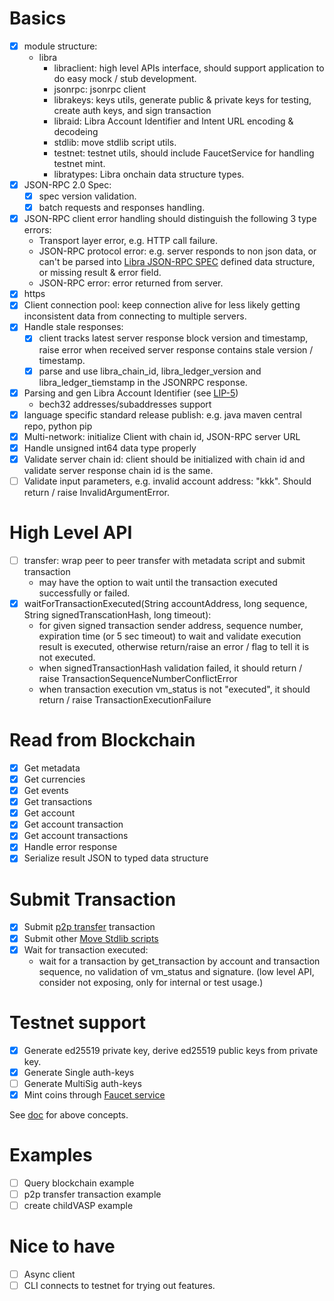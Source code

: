 
# Basics

- [x] module structure:
  - libra
    - libraclient: high level APIs interface, should support application to do easy mock / stub development.
    - jsonrpc: jsonrpc client
    - librakeys: keys utils, generate public & private keys for testing, create auth keys, and sign transaction
    - libraid: Libra Account Identifier and Intent URL encoding & decodeing
    - stdlib: move stdlib script utils.
    - testnet: testnet utils, should include FaucetService for handling testnet mint.
    - libratypes: Libra onchain data structure types.
- [x] JSON-RPC 2.0 Spec:
  - [x] spec version validation.
  - [x] batch requests and responses handling.
- [x] JSON-RPC client error handling should distinguish the following 3 type errors:
  - Transport layer error, e.g. HTTP call failure.
  - JSON-RPC protocol error: e.g. server responds to non json data, or can't be parsed into [Libra JSON-RPC SPEC][1] defined data structure, or missing result & error field.
  - JSON-RPC error: error returned from server.
- [x] https
- [x] Client connection pool: keep connection alive for less likely getting inconsistent data from connecting to multiple servers.
- [x] Handle stale responses:
  - [x] client tracks latest server response block version and timestamp, raise error when received server response contains stale version / timestamp.
  - [x] parse and use libra_chain_id, libra_ledger_version and libra_ledger_tiemstamp in the JSONRPC response.
- [x] Parsing and gen Libra Account Identifier (see [LIP-5][2])
  - bech32 addresses/subaddresses support
- [x] language specific standard release publish: e.g. java maven central repo, python pip
- [x] Multi-network: initialize Client with chain id, JSON-RPC server URL
- [x] Handle unsigned int64 data type properly
- [x] Validate server chain id: client should be initialized with chain id and validate server response chain id is the same.
- [ ] Validate input parameters, e.g. invalid account address: "kkk". Should return / raise InvalidArgumentError.

# High Level API

- [ ] transfer: wrap peer to peer transfer with metadata script and submit transaction
  - may have the option to wait until the transaction executed successfully or failed.
- [x] waitForTransactionExecuted(String accountAddress, long sequence, String signedTranscationHash, long timeout):
  - for given signed transaction sender address, sequence number, expiration time (or 5 sec timeout) to wait and validate execution result is executed, otherwise return/raise an error / flag to tell it is not executed.
  - when signedTransactionHash validation failed, it should return / raise TransactionSequenceNumberConflictError
  - when transaction execution vm_status is not "executed", it should return / raise TransactionExecutionFailure

# Read from Blockchain

- [x] Get metadata
- [x] Get currencies
- [x] Get events
- [x] Get transactions
- [x] Get account
- [x] Get account transaction
- [x] Get account transactions
- [x] Handle error response
- [x] Serialize result JSON to typed data structure

# Submit Transaction

- [x] Submit [p2p transfer][3] transaction
- [x] Submit other [Move Stdlib scripts][4]
- [x] Wait for transaction executed:
  - wait for a transaction by get_transaction by account and transaction sequence, no validation of vm_status and signature. (low level API, consider not exposing, only for internal or test usage.)

# Testnet support

- [x] Generate ed25519 private key, derive ed25519 public keys from private key.
- [x] Generate Single auth-keys
- [ ] Generate MultiSig auth-keys
- [x] Mint coins through [Faucet service][6]

See [doc][5] for above concepts.

# Examples

- [ ] Query blockchain example
- [ ] p2p transfer transaction example
- [ ] create childVASP example

# Nice to have

- [ ] Async client
- [ ] CLI connects to testnet for trying out features.

[1]: https://github.com/libra/libra/blob/master/json-rpc/json-rpc-spec.md "Libra JSON-RPC SPEC"
[2]: https://github.com/libra/lip/blob/master/lips/lip-5.md "LIP-5"
[3]: https://github.com/libra/libra/blob/master/language/stdlib/transaction_scripts/doc/peer_to_peer_with_metadata.md "P2P Transafer"
[4]: https://github.com/libra/libra/tree/master/language/stdlib/transaction_scripts/doc "Move Stdlib scripts"
[5]: https://github.com/libra/libra/blob/master/client/libra-dev/README.md "Libra Client Dev Doc"
[6]: https://github.com/libra/libra/blob/master/json-rpc/docs/service_testnet_faucet.md "Faucet service"
